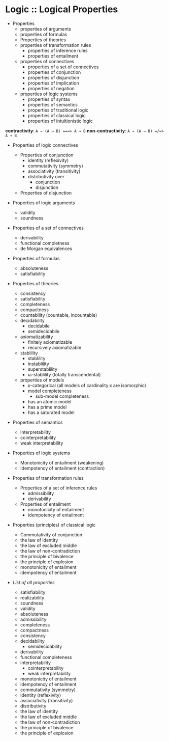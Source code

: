 # Logic :: Logical Properties

* Properties
  - properties of arguments
  - properties of formulas
  - Properties of theories
  - properties of transformation rules
    - properties of inference rules
    - properties of entailment
  - properties of connectives
    - properties of a set of connectives
    - properties of conjunction
    - properties of disjunction
    - properties of implication
    - properties of negation
  - properties of logic systems
    - properties of syntax
    - properties of semantics
    - properties of traditional logic
    - properties of classical logic
    - properties of intuitionistic logic

**contractivity**:     `A → (A → B) ===> A → B`
**non-contractivity**: `A → (A → B) =/=> A → B`


  * Properties of logic connectives
    * Properties of conjunction
      - identity (reflexivity)
      - commutativity (symmetry)
      - associativity (transitivity)
      - distributivity over
        - conjunction
        - disjunction
    * Properties of disjunction

  * Properties of logic arguments
    - validity
    - soundness

  * Properties of a set of connectives
    - derivability
    - functional completness
    - de Morgan equivalences

  * Properties of formulas
    - absoluteness
    - satisfiability

  * Properties of theories
    - consistency
    - satisfiability
    - completeness
    - compactness
    - countability (countable, incountable)
    - decidability
      - decidabile
      - semidecidabile
    - axiomatizability
      - finitely axiomatizable
      - recursively axiomatizable
    - stablility
      - stablility
      - instablility
      - superstablility
      - ω-stablility (totally transcendental)
    * properties of models
      - κ-categorical (all models of cardinality κ are isomorphic)
      - model completeness
        - sub-model completeness
      - has an atomic model
      - has a prime model
      - has a saturated model

  * Properties of semantics
    - interpretability
    - cointerpretability
    - weak interpretability

  * Properties of logic systems
    - Monotonicity of entailment (weakening)
    - Idempotency of entailment (contraction)

  * Properties of transformation rules
    * Properties of a set of inference rules
      - admissibility
      - derivability
    * Properties of entailment
      - monotonicity of entailment
      - idempotency of entailment

  * Properties (principles) of classical logic
    - Commutativity of conjunction
    - the law of identity
    - the law of excluded middle
    - the law of non-contradiction
    - the principle of bivalence
    - the principle of explosion
    - monotonicity of entailment
    - idempotency of entailment


* *List of all properties*
  - satisfiability
  - realizability
  - soundness
  - validity
  - absoluteness
  - admissibility
  - completeness
  - compactness
  - consistency
  - decidability
    - semidecidability
  - derivability
  - functional completeness
  - interpretability
    - cointerpretability
    - weak interpretability
  - monotonicity of entailment
  - idempotency of entailment
  - commutativity (symmetry)
  - identity (reflexivity)
  - associativity (transitivity)
  - distributivity
  - the law of identity
  - the law of excluded middle
  - the law of non-contradiction
  - the principle of bivalence
  - the principle of explosion

